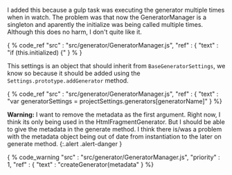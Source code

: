 I added this because a gulp task was executing the generator multiple times when in watch. The problem was that now the GeneratorManager is
a singleton and aparently the initialize was being called multiple times. Although this does no harm, I don't quite like it.

{ % code_ref
    "src" : "src/generator/GeneratorManager.js",
    "ref" : {
        "text" : "if (this.initialized) {"
    }
% }

This settings is an object that should inherit from `BaseGeneratorSettings`, we know so because it should be added using the
`Settings.prototype.addGenerator` method.

{ % code_ref
    "src" : "src/generator/GeneratorManager.js",
    "ref" : {
        "text" : "var generatorSettings = projectSettings.generators[generatorName]"
    }
%}

**Warning:**
I want to remove the metadata as the first argument. Right now, I think its only being used
in the HtmlFragmentGenerator. But I should be able to give the metadata in the generate method.
I think there is/was a problem with the metadata object being out of date from instantiation to
the later on generate method.
{:.alert .alert-danger }

{ % code_warning
    "src" : "src/generator/GeneratorManager.js",
    "priority" : 1,
    "ref" : {
        "text" : "createGenerator(metadata"
    }
%}

